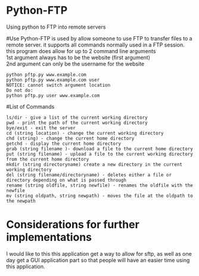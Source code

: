 # Python-FTP
Using python to FTP into remote servers

#Use
Python-FTP is used by allow someone to use FTP to transfer files to a remote server.
it supports all commands normally used in a FTP session. this program does allow for up to 2 command line arguments<br />
1st argument always has to be the website (first argument)<br />
2nd argument can only be the username for the website
```
python pftp.py www.example.com
python pftp.py www.example.com user
NOTICE: cannot switch argument location
Do not do:
python pftp.py user www.example.com
```

#List of Commands
```
ls/dir - give a list of the current working directory
pwd - print the path of the current working directory
bye/exit - exit the server
cd (string location) - change the current working directory
chd (string) - change the current home directory
getchd - display the current home directory
grab (string filename )- download a file to the current home directory
put (string filename) - upload a file to the current working directory from the current home directory
mkdir (string directoryname) create a new directory in the current working directory
del (string filename/directoryname) - deletes either a file or directory depending on what is passed through
rename (string oldfile, string newfile) - renames the oldfile with the newfile
mv (string oldpath, string newpath) - moves the file at the oldpath to the newpath
```

# Considerations for further implementations
I would like to this this application get a way to allow for sftp,
as well as one day get a GUI application part so that people will have an easier time using this application.
